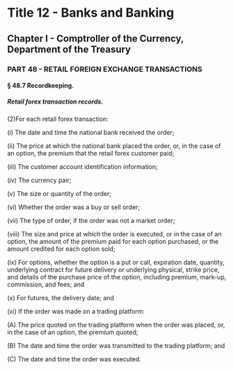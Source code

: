 
# Title 12 - Banks and Banking
## Chapter I - Comptroller of the Currency, Department of the Treasury
### PART 48 - RETAIL FOREIGN EXCHANGE TRANSACTIONS
#### § 48.7 Recordkeeping.
##### Retail forex transaction records.

(2)For each retail forex transaction:

(i) The date and time the national bank received the order;

(ii) The price at which the national bank placed the order, or, in the case of an option, the premium that the retail forex customer paid;

(iii) The customer account identification information;

(iv) The currency pair;

(v) The size or quantity of the order;

(vi) Whether the order was a buy or sell order;

(vii) The type of order, if the order was not a market order;

(viii) The size and price at which the order is executed, or in the case of an option, the amount of the premium paid for each option purchased, or the amount credited for each option sold;

(ix) For options, whether the option is a put or call, expiration date, quantity, underlying contract for future delivery or underlying physical, strike price, and details of the purchase price of the option, including premium, mark-up, commission, and fees; and

(x) For futures, the delivery date; and

(xi) If the order was made on a trading platform:

(A) The price quoted on the trading platform when the order was placed, or, in the case of an option, the premium quoted;

(B) The date and time the order was transmitted to the trading platform; and

(C) The date and time the order was executed.

